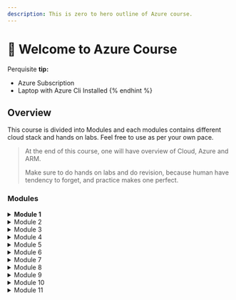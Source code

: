 ```yaml
---
description: This is zero to hero outline of Azure course.
---
```


# 👋 Welcome to Azure Course


Perquisite **tip:**&#x20;

* Azure Subscription&#x20;
* Laptop with Azure Cli Installed&#x20;
{% endhint %}

## Overview

This course is divided into Modules and each modules contains different cloud stack and hands on labs. Feel free to use as per your own pace.

> At the end of this course, one will have overview of Cloud, Azure and ARM.
>
> Make sure to do hands on labs and do revision, because human have tendency to forget, and practice makes one perfect.

### Modules

<details>

<summary><strong>Module 1</strong> </summary>

* Fundamentals of Cloud Computing&#x20;
* How Cloud works? Cloud Computing vs Virtualization&#x20;
* Cloud Hypervisor&#x20;
* Types of Cloud Computing deployment model
* Multi Cloud vs Hybrid Cloud
* Cloud Computing Model IaaS, PaaS, SaaS, Serverless Function, Container and Data
* Shared Responsibility Model&#x20;

</details>

<details>

<summary>Module 2 </summary>

* Azure Fundamentals&#x20;
* Azure Portal&#x20;
* Azure Management Group
* Azure Subscriptions
* Azure Resource Groups&#x20;
* Azure Resources&#x20;
* Azure Resource Manager
* Azure Geographies&#x20;
* Azure Regions&#x20;
* Azure Availability Zones
* Labs&#x20;

</details>

<details>

<summary>Module 3 </summary>

* Azure Networking&#x20;
* Implementing and Managing Virtual Networks
* Configuring VNET
* VNET Peering&#x20;
* Configure virtual Network connectivity.
* Network Security Groups
* Inbound/ Outbound rules&#x20;
* Port access allow and Deny&#x20;
* Labs

</details>

<details>

<summary>Module 4 </summary>

* Azure Virtual Machines
* Azure VM deployment
* VM Configuration&#x20;
* Disk Management&#x20;
* Desired state configuration (DSC)
* Managing and Monitoring Azure VM&#x20;
* RDP access
* Labs

</details>

<details>

<summary>Module 5 </summary>

* Azure App Services&#x20;
* Different types of App services&#x20;
* Web Apps Implementation and Maintaining&#x20;
* Web Apps configuration&#x20;
* Monitoring webApps and WebJobs&#x20;
* Implementing Traffic Manager
* Labs

</details>

<details>

<summary>Module 6</summary>

* Azure Storage Account
* Types of Storage Account
* Choice of appropriate Azure Storage options to address business model
* Planning Storage
* Azure CDN
* Azure Backup
* Azure Site Recovery implementation&#x20;
* Data Protection
* Labs

</details>

<details>

<summary>Module 7</summary>

* Azure Container Services&#x20;
* Windows and Linux Containers in Azure&#x20;
* Deploying containers to Azure VMs
* Implementing Azure Container Registry&#x20;
* Deploying multi container applications with Docker Compose to Azure VMs
* Labs

</details>

<details>

<summary>Module 8</summary>

* Implementing Azure Cloud Services
* Planning and deploying Azure cloud services
* Managing and Maintaining Azure Cloud Services
* Configuring deployment slots and Remote Desktop Protocol

</details>

<details>

<summary>Module 9 </summary>

* Implementing Azure Active Directory
* Creating and Managing Azure AD tenants
* Configuration application and resource access with Azure AD
* Overview of Azure AD Premium&#x20;
* SSO(single sign-on configuration )
* RBAC for cloud resources&#x20;

</details>

<details>

<summary>Module 10 </summary>

Managing an Active Directory infrastructure in a hybrid environment Module&#x20;

</details>

<details>

<summary>Module 11</summary>

* Implementing Azure-based management and Automation&#x20;
* OMS Operation Management )suite solution
* Azure Automation&#x20;
* Implementing Azure automation runbooks&#x20;
* Automation account configuration&#x20;
* creating and deploying runbook

</details>

